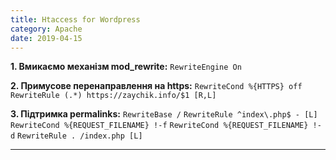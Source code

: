 ```yaml
---
title: Htaccess for Wordpress
category: Apache
date: 2019-04-15
---
```


**1. Вмикаємо механізм mod_rewrite:**
`RewriteEngine On`

**2. Примусове перенаправлення на https:**
`RewriteCond %{HTTPS} off`
`RewriteRule (.*) https://zaychik.info/$1 [R,L]`

**3. Підтримка permalinks:**
`RewriteBase /`
`RewriteRule ^index\.php$ - [L]`
`RewriteCond %{REQUEST_FILENAME} !-f`
`RewriteCond %{REQUEST_FILENAME} !-d`
`RewriteRule . /index.php [L]`

-----